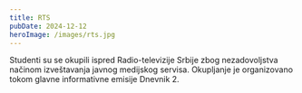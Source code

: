 ```yaml
---
title: RTS
pubDate: 2024-12-12
heroImage: /images/rts.jpg
---
```


Studenti su se okupili ispred Radio-televizije Srbije zbog nezadovoljstva načinom izveštavanja javnog medijskog servisa. Okupljanje je organizovano tokom glavne informativne emisije Dnevnik 2.